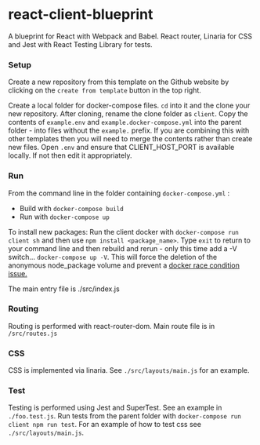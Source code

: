 # react-client-blueprint

A blueprint for React with Webpack and Babel. React router, Linaria for CSS and Jest with React Testing Library for tests.

### Setup

Create a new repository from this template on the Github website by clicking on the `create from template` button in the top right.

Create a local folder for docker-compose files. `cd` into it and the clone your new repository. After cloning, rename the clone folder as `client`. Copy the contents of `example.env` and `example.docker-compose.yml` into the parent folder - into files without the `example.` prefix. If you are combining this with other templates then you will need to merge the contents rather than create new files. Open `.env` and ensure that CLIENT_HOST_PORT is available locally. If not then edit it appropriately.

### Run

From the command line in the folder containing `docker-compose.yml` :

  * Build with `docker-compose build`
  * Run with `docker-compose up`

To install new packages: Run the client docker with `docker-compose run client sh` and then use `npm install <package_name>`. Type `exit` to return to your command line and then rebuild and rerun - only this time add a -V switch... `docker-compose up -V`. This will force the deletion of the anonymous node_package volume and prevent a [docker race condition issue.](https://github.com/docker/compose/issues/4337)

The main entry file is ./src/index.js

### Routing

Routing is performed with react-router-dom. Main route file is in `/src/routes.js`

### CSS

CSS is implemented via linaria. See `./src/layouts/main.js` for an example.
### Test

Testing is performed using Jest and SuperTest. See an example in `./foo.test.js`. Run tests from the parent folder with `docker-compose run client npm run test`.  For an example of how to test css see `./src/layouts/main.js`.
